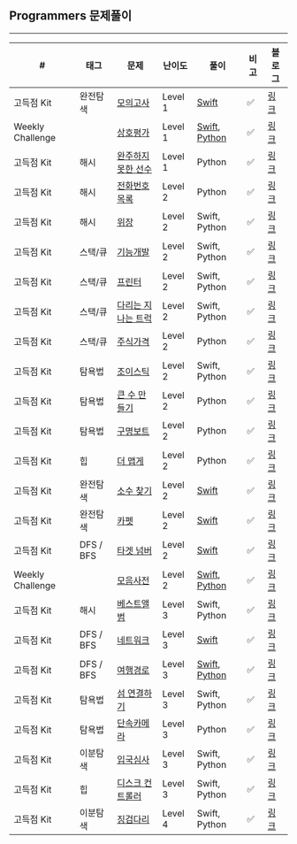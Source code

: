## Programmers 문제풀이

------

| #                | 태그      | 문제                                                         | 난이도  | 풀이                                                         | 비고 | 블로그                                                   |
| ---------------- | --------- | ------------------------------------------------------------ | ------- | ------------------------------------------------------------ | ---- | -------------------------------------------------------- |
| 고득점 Kit       | 완전탐색  | [모의고사](https://programmers.co.kr/learn/courses/30/lessons/42840) | Level 1 | [Swift](https://github.com/One-Two-Min/WD26_Algo/tree/main/Programmers/%5B%EA%B3%A0%EB%93%9D%EC%A0%90%20Kit%5D%EB%AA%A8%EC%9D%98%EA%B3%A0%EC%82%AC) | ✅    | [링크](https://one10004.tistory.com/53)                  |
| Weekly Challenge |           | [상호평가](https://programmers.co.kr/learn/courses/30/lessons/83201) | Level 1 | [Swift](https://github.com/One-Two-Min/WD26_Algo/blob/main/Programmers/%5BWeekly%20Challenge%5D%202%EC%A3%BC%EC%B0%A8_%EC%83%81%ED%98%B8%ED%8F%89%EA%B0%80/%5BWeekly%20Challenge%5D%202%EC%A3%BC%EC%B0%A8_%EC%83%81%ED%98%B8%ED%8F%89%EA%B0%80.swift), [Python](https://github.com/One-Two-Min/WD26_Algo/blob/main/Programmers/%5BWeekly%20Challenge%5D%202%EC%A3%BC%EC%B0%A8_%EC%83%81%ED%98%B8%ED%8F%89%EA%B0%80/%5BWeekly%20Challenge%5D%202%EC%A3%BC%EC%B0%A8_%EC%83%81%ED%98%B8%ED%8F%89%EA%B0%80.py) | ✅    | [링크](https://one10004.tistory.com/49)                  |
| 고득점 Kit       | 해시  | [완주하지 못한 선수](https://programmers.co.kr/learn/courses/30/lessons/42576) | Level 1 | Python | ✅    | [링크](https://one10004.tistory.com/167)                  |
| 고득점 Kit       | 해시  | [전화번호 목록](https://programmers.co.kr/learn/courses/30/lessons/42577) | Level 2 | Python | ✅    | [링크](https://one10004.tistory.com/169)                  |
| 고득점 Kit       | 해시  | [위장](https://programmers.co.kr/learn/courses/30/lessons/42578) | Level 2 | Swift, Python | ✅    | [링크](https://one10004.tistory.com/171)                  |
| 고득점 Kit       | 스택/큐  | [기능개발](https://programmers.co.kr/learn/courses/30/lessons/42586) | Level 2 | Swift, Python | ✅    | [링크](https://one10004.tistory.com/157)                  |
| 고득점 Kit       | 스택/큐  | [프린터](https://programmers.co.kr/learn/courses/30/lessons/42587) | Level 2 | Swift, Python | ✅    | [링크](https://one10004.tistory.com/160)                  |
| 고득점 Kit       | 스택/큐  | [다리는 지나는 트럭](https://programmers.co.kr/learn/courses/30/lessons/42583) | Level 2 | Swift, Python | ✅    | [링크](https://one10004.tistory.com/164)                  |
| 고득점 Kit       | 스택/큐  | [주식가격](https://programmers.co.kr/learn/courses/30/lessons/42584) | Level 2 | Python | ✅    | [링크](https://one10004.tistory.com/165)                  |
| 고득점 Kit       | 탐욕법  | [조이스틱](https://programmers.co.kr/learn/courses/30/lessons/42860) | Level 2 | Swift, Python | ✅    | [링크](https://one10004.tistory.com/135)                  |
| 고득점 Kit       | 탐욕법  | [큰 수 만들기](https://programmers.co.kr/learn/courses/30/lessons/42883) | Level 2 | Python | ✅    | [링크](https://one10004.tistory.com/139)                  |
| 고득점 Kit       | 탐욕법  | [구명보트](https://programmers.co.kr/learn/courses/30/lessons/42885) | Level 2 | Python | ✅    | [링크](https://one10004.tistory.com/140)                  |
| 고득점 Kit       | 힙  | [더 맵게](https://programmers.co.kr/learn/courses/30/lessons/42626) | Level 2 | Python | ✅    | [링크](https://one10004.tistory.com/175)                  |
| 고득점 Kit       | 완전탐색  | [소수 찾기](https://programmers.co.kr/learn/courses/30/lessons/42839) | Level 2 | [Swift](https://github.com/One-Two-Min/WD26_Algo/tree/main/Programmers/%5B%EA%B3%A0%EB%93%9D%EC%A0%90%20Kit%5D%20%EC%86%8C%EC%88%98%20%EC%B0%BE%EA%B8%B0) | ✅    | [링크](https://one10004.tistory.com/54)                  |
| 고득점 Kit       | 완전탐색  | [카펫](https://programmers.co.kr/learn/courses/30/lessons/42842) | Level 2 | [Swift](https://github.com/One-Two-Min/WD26_Algo/tree/main/Programmers/%5B%EA%B3%A0%EB%93%9D%EC%A0%90%20Kit%5D%20%EC%B9%B4%ED%8E%AB) | ✅    | [링크](https://one10004.tistory.com/55)                  |
| 고득점 Kit       | DFS / BFS | [타겟 넘버](https://programmers.co.kr/learn/courses/30/lessons/43165) | Level 2 | [Swift](https://github.com/One-Two-Min/WD26_Algo/tree/main/Programmers/%5B%EA%B3%A0%EB%93%9D%EC%A0%90%20Kit%5D%20%ED%83%80%EA%B2%9F%20%EB%84%98%EB%B2%84) | ✅    | [링크](https://one10004.tistory.com/51)                  |
| Weekly Challenge |           | [모음사전](https://programmers.co.kr/learn/courses/30/lessons/84512) | Level 2 | [Swift](https://github.com/One-Two-Min/WD26_Algo/blob/main/Programmers/%5BWeekly%20Challenge%5D%205%EC%A3%BC%EC%B0%A8_%EB%AA%A8%EC%9D%8C%EC%82%AC%EC%A0%84/%5BWeekly%20Challenge%5D%205%EC%A3%BC%EC%B0%A8_%EB%AA%A8%EC%9D%8C%EC%82%AC%EC%A0%84.swift), [Python](https://github.com/One-Two-Min/WD26_Algo/blob/main/Programmers/%5BWeekly%20Challenge%5D%205%EC%A3%BC%EC%B0%A8_%EB%AA%A8%EC%9D%8C%EC%82%AC%EC%A0%84/%5BWeekly%20Challenge%5D%205%EC%A3%BC%EC%B0%A8_%EB%AA%A8%EC%9D%8C%EC%82%AC%EC%A0%84.py) | ✅    | [링크](https://one10004.tistory.com/50)                  |
| 고득점 Kit       | 해시  | [베스트앨범](https://programmers.co.kr/learn/courses/30/lessons/42579) | Level 3 | Swift, Python | ✅    | [링크](https://one10004.tistory.com/174)                  |
| 고득점 Kit       | DFS / BFS | [네트워크](https://programmers.co.kr/learn/courses/30/lessons/43162) | Level 3 | [Swift](https://github.com/One-Two-Min/WD26_Algo/tree/main/Programmers/%5B%EA%B3%A0%EB%93%9D%EC%A0%90%20Kit%5D%20%EB%84%A4%ED%8A%B8%EC%9B%8C%ED%81%AC) | ✅    | [링크](https://one10004.tistory.com/52)                  |
| 고득점 Kit       | DFS / BFS | [여행경로](https://programmers.co.kr/learn/courses/30/lessons/43164) | Level 3 | [Swift](https://github.com/One-Two-Min/WD26_Algo/blob/main/Programmers/%5B%EA%B3%A0%EB%93%9D%EC%A0%90%20Kit%5D%20%EC%97%AC%ED%96%89%EA%B2%BD%EB%A1%9C/%5B%EA%B3%A0%EB%93%9D%EC%A0%90%20Kit%5D%20%EC%97%AC%ED%96%89%EA%B2%BD%EB%A1%9C.swift), [Python](https://github.com/One-Two-Min/WD26_Algo/blob/main/Programmers/%5B%EA%B3%A0%EB%93%9D%EC%A0%90%20Kit%5D%20%EC%97%AC%ED%96%89%EA%B2%BD%EB%A1%9C/%5B%EA%B3%A0%EB%93%9D%EC%A0%90%20Kit%5D%20%EC%97%AC%ED%96%89%EA%B2%BD%EB%A1%9C.py) | ✅    | [링크](https://one10004.tistory.com/60)                  |
| 고득점 Kit       | 탐욕법  | [섬 연결하기](https://programmers.co.kr/learn/courses/30/lessons/42861) | Level 3 | Swift, Python | ✅    | [링크](https://one10004.tistory.com/142)                  |
| 고득점 Kit       | 탐욕법  | [단속카메라](https://programmers.co.kr/learn/courses/30/lessons/42884) | Level 3 | Python | ✅    | [링크](https://one10004.tistory.com/143)                  |
| 고득점 Kit       | 이분탐색  | [입국심사](https://programmers.co.kr/learn/courses/30/lessons/43238) | Level 3 | Swift, Python                                                | ✅    | [링크](https://one10004.tistory.com/124)                 |
| 고득점 Kit       | 힙  | [디스크 컨트롤러](https://programmers.co.kr/learn/courses/30/lessons/42627) | Level 3 | Swift, Python                                                | ✅    | [링크](https://one10004.tistory.com/176)                 |
| 고득점 Kit       | 이분탐색  | [징검다리](https://programmers.co.kr/learn/courses/30/lessons/43236) | Level 4 | Swift, Python                                                | ✅    | [링크](https://one10004.tistory.com/126?category=882437) |

